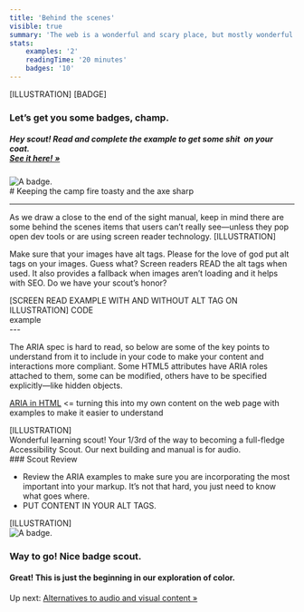```yaml
---
title: 'Behind the scenes'
visible: true
summary: 'The web is a wonderful and scary place, but mostly wonderful. The access to information is astounding but most of it, is only accessible to those who are without impairments. The following manuals within the online camp is to get you ready for the'
stats:
    examples: '2'
    readingTime: '20 minutes'
    badges: '10'
---
```

<section>
[ILLUSTRATION] [BADGE]
</section>

<section class="section--badge-cta section--badge-cta__purple">
    <div class="container">
        <div class="flex-grid--gutters">
            <div class="col--width__nine">
                <h3>Let’s get you some badges, champ.</h3>
                <h5><em>Hey scout! Read and complete the example to get some shit  on your coat. <br /><a href="/badge-manual">See it here! &raquo;</a></em></h5>
            </div>
            <div class="col--width__three">
                <div class="badge--box">
                    <img class="img--badge" alt="A badge." src="/user/pages/01.home/badge-star-holder.png">
                </div>
            </div>
        </div>
    </div>
</section>

<section>
<div class="container--content" markdown="1">
# Keeping the camp fire toasty and the axe sharp

---

As we draw a close to the end of the sight manual, keep in mind there are some behind the scenes items that users can’t really see—unless they pop open dev tools or are using screen reader technology.
[ILLUSTRATION]


Make sure that your images have alt tags. Please for the love of god put alt tags on your images. Guess what? Screen readers READ the alt tags when used. It also provides a fallback when images aren’t loading and it helps with SEO. Do we have your scout’s honor?
</div>
</section>

<section>
    <div class="container">
        <div class="flex-grid">
            <div class="col">
                [SCREEN READ EXAMPLE WITH AND WITHOUT ALT TAG ON ILLUSTRATION] CODE
            </div>
            <div class="col">
                example
            </div>
        </div>
    </div>
</section>

<section>
<div class="container--content" markdown="1">
---

The ARIA spec is hard to read, so below are some of the key points to understand from it to include in your code to make your content and interactions more compliant. Some HTML5 attributes have ARIA roles attached to them, some can be modified, others have to be specified explicitly—like hidden objects.

[ARIA in HTML](https://www.w3.org/TR/html-aria/) <= turning this into my own content on the web page with examples to make it easier to understand
</div>
</section>

<section>
[ILLUSTRATION]
</section>

<section>
<div class="container--content" markdown="1">
Wonderful learning scout! Your 1/3rd of the way to becoming a full-fledge Accessibility Scout. Our next building and manual is for audio.
</div>
</section>

<section>
<div class="container--content" markdown="1">
### Scout Review

* Review the ARIA examples to make sure you are incorporating the most important into your markup. It’s not that hard, you just need to know what goes where.
* PUT CONTENT IN YOUR ALT TAGS.
</div>
</section>

<section>
[ILLUSTRATION]
</section>

<section class="section--badge-cta section--badge-cta__yellow mt--60">
    <div class="container">
        <div class="flex-grid--gutters">
            <div class="col--width__four">
                <div class="badge--box">
                    <img class="img--badge" alt="A badge." src="/user/pages/01.home/badge-star-holder.png">
                </div>
            </div>
            <div class="col--width__eight">
                <h3>Way to go! Nice badge scout.</h3>
                <h4>Great! This is just the beginning in our exploration of color.</h4>
                <span>Up next: </span><a href="/">Alternatives to audio and visual content &raquo;</a>
            </div>
        </div>
    </div>
</section>

